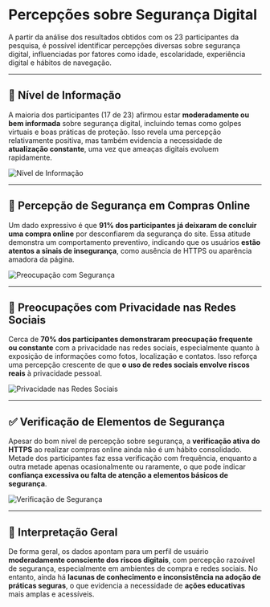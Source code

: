 # Percepções sobre Segurança Digital

A partir da análise dos resultados obtidos com os 23 participantes da pesquisa, é possível identificar percepções diversas sobre segurança digital, influenciadas por fatores como idade, escolaridade, experiência digital e hábitos de navegação.

---

## 📘 Nível de Informação

A maioria dos participantes (17 de 23) afirmou estar **moderadamente ou bem informada** sobre segurança digital, incluindo temas como golpes virtuais e boas práticas de proteção. Isso revela uma percepção relativamente positiva, mas também evidencia a necessidade de **atualização constante**, uma vez que ameaças digitais evoluem rapidamente.

![Nível de Informação](gráficos/nivel_informacao.jpg)

---

## 🛒 Percepção de Segurança em Compras Online

Um dado expressivo é que **91% dos participantes já deixaram de concluir uma compra online** por desconfiarem da segurança do site. Essa atitude demonstra um comportamento preventivo, indicando que os usuários **estão atentos a sinais de insegurança**, como ausência de HTTPS ou aparência amadora da página.

![Preocupação com Segurança](gráficos/preocupacao_seguranca.jpeg)

---

## 🔐 Preocupações com Privacidade nas Redes Sociais

Cerca de **70% dos participantes demonstraram preocupação frequente ou constante** com a privacidade nas redes sociais, especialmente quanto à exposição de informações como fotos, localização e contatos. Isso reforça uma percepção crescente de que **o uso de redes sociais envolve riscos reais** à privacidade pessoal.

![Privacidade nas Redes Sociais](gráficos/preocupacao_privacidade.jpeg)

---

## ✅ Verificação de Elementos de Segurança

Apesar do bom nível de percepção sobre segurança, a **verificação ativa do HTTPS** ao realizar compras online ainda não é um hábito consolidado. Metade dos participantes faz essa verificação com frequência, enquanto a outra metade apenas ocasionalmente ou raramente, o que pode indicar **confiança excessiva ou falta de atenção a elementos básicos de segurança**.

![Verificação de Segurança](gráficos/verificacao_seguranca.jpg)

---

## 🧠 Interpretação Geral

De forma geral, os dados apontam para um perfil de usuário **moderadamente consciente dos riscos digitais**, com percepção razoável de segurança, especialmente em ambientes de compra e redes sociais. No entanto, ainda há **lacunas de conhecimento e inconsistência na adoção de práticas seguras**, o que evidencia a necessidade de **ações educativas** mais amplas e acessíveis.
